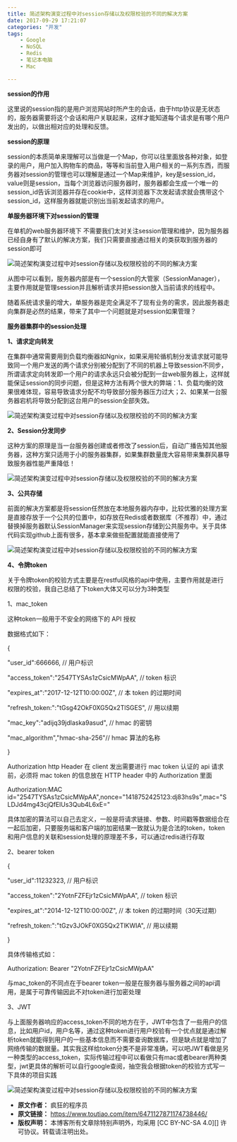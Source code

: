 ```yaml
---
title: 简述架构演变过程中对session存储以及权限校验的不同的解决方案
date: 2017-09-29 17:21:07
categories: "开发"
tags:
	- Google
	- NoSQL
	- Redis
	- 笔记本电脑
	- Mac

---
```


**session的作用**

这里说的session指的是用户浏览网站时所产生的会话，由于http协议是无状态的，服务器需要将这个会话和用户关联起来，这样才能知道每个请求是有哪个用户发出的，以做出相对应的处理和反馈。

**session的原理**

session的本质简单来理解可以当做是一个Map，你可以往里面放各种对象，如登录的用户，用户加入购物车的商品，等等和当前登入用户相关的一系列东西，而服务器对session的管理也可以理解是通过一个Map来维护，key是session\_id，value则是session，当每个浏览器访问服务器时，服务器都会生成一个唯一的session\_id告诉浏览器并存在cookie中，这样浏览器下次发起请求就会携带这个session\_id，这样服务器就能识别出当前发起请求的用户。

**单服务器环境下对session的管理**

在单机的web服务器环境下 不需要我们太对关注session管理和维护，因为服务器已经自身有了默认的解决方案，我们只需要直接通过相关的类获取到服务器的session即可

![简述架构演变过程中对session存储以及权限校验的不同的解决方案][session]

从图中可以看到，服务器内部是有一个session的大管家（SessionManager），主要作用就是管理session并且解析请求并把session放入当前请求的线程中。

随着系统请求量的增大，单服务器是完全满足不了现有业务的需求，因此服务器走向集群是必然的结果，带来了其中一个问题就是对session如果管理？

**服务器集群中的session处理**

**1、请求定向转发**

在集群中通常需要用到负载均衡器如Ngnix，如果采用轮循机制分发请求就可能导致同一个用户发送的两个请求分别被分配到了不同的机器上导致session不同步，所谓请求定向转发即一个用户的请求永远只会被分配到一台web服务器上，这样就能保证session的同步问题，但是这种方法有两个很大的弊端：1、负载均衡的效果很难体现，容易导致请求分配不均导致部分服务器压力过大；2、如果某一台服务器宕机将导致分配到这台用户的session全部失效。

![简述架构演变过程中对session存储以及权限校验的不同的解决方案][session 1]

**2、Session分发同步**

这种方案的原理是当一台服务器创建或者修改了session后，自动广播告知其他服务器，这种方案只适用于小的服务器集群，如果集群数量庞大容易带来集群风暴导致服务器性能严重降低！

![简述架构演变过程中对session存储以及权限校验的不同的解决方案][session 2]

**3、公共存储**

前面的解决方案都是将session任然放在本地服务器内存中，比较优雅的处理方案是直接存放于一个公共的位置中，如存放在Redis或者数据库（不推荐）中，通过替换掉服务器默认SessionManager来实现session存储到公共服务中。关于具体代码实现github上面有很多，基本拿来做些配置就能直接使用了

![简述架构演变过程中对session存储以及权限校验的不同的解决方案][session 3]

**4、令牌token**

关于令牌token的校验方式主要是在restful风格的api中使用，主要作用就是进行权限的校验，我自己总结了下token大体又可以分为3种类型

1、mac\_token

这种token一般用于不安全的网络下的 API 授权

数据格式如下：

\{

"user\_id":666666, // 用户标识

"access\_token":"2547TYSAs1zCsicMWpAA", // token 标识

"expires\_at":"2017-12-12T10:00:00Z", // 本 token 的过期时间

"refresh\_token:":"tGsg42OkF0XG5Qx2TlSGES", // 用以续期

"mac\_key":"adijq39jdlaska9asud", // hmac 的密钥

"mac\_algorithm","hmac-sha-256"// hmac 算法的名称

\}

Authorization http Header 在 client 发出需要进行 mac token 认证的 api 请求前，必须将 mac token 的信息放在 HTTP header 中的 Authorization 里面

Authorization:MAC id="2547TYSAs1zCsicMWpAA",nonce="1418752425123:dj83hs9s",mac="SLDJd4mg43cjQfElUs3Qub4L6xE="

具体加密的算法可以自己去定义，一般是将请求链接、参数、时间戳等数据组合在一起后加密，只要服务端和客户端的加密结果一致就认为是合法的token，token和用户信息的关联和session处理的原理差不多，可以通过redis进行存取

2、bearer token

\{

"user\_id":11232323, // 用户标识

"access\_token":"2YotnFZFEjr1zCsicMWpAA", // token 标识

"expires\_at":"2014-12-12T10:00:00Z", // 本 token 的过期时间（30天过期）

"refresh\_token:":"tGzv3JOkF0XG5Qx2TlKWIA", // 用以续期

\}

具体传输格式如：

Authorization: Bearer "2YotnFZFEjr1zCsicMWpAA"

与mac\_token的不同点在于bearer token一般是在服务器与服务器之间的api调用，是属于可靠传输因此不对token进行加密处理

3、JWT

与上面服务器响应的access\_token不同的地方在于，JWT中包含了一些用户的信息，比如用户id，用户名等，通过这种token进行用户校验有一个优点就是通过解析token就能得到用户的一些基本信息而不需要查询数据库，但是缺点就是增加了网络传输的数据量。其实我这样给token分类不是非常准确，可以吧JWT看做是另一种类型的access\_token，实际传输过程中可以看做只有mac或者bearer两种类型，jwt更具体的解析可以自行google查阅，抽空我会根据token的校验方式写一下具体的项目实践

![简述架构演变过程中对session存储以及权限校验的不同的解决方案][session 4]


[session]: /pro/os/crawler/AFEZ-UIEA-M2MF.jpg
[session 1]: /pro/os/crawler/VURY-VFIM-QMQU.jpg
[session 2]: /pro/os/crawler/REF7-BZU2-IR7R.jpg
[session 3]: /pro/os/crawler/VYQR-QYQE-IZFM.jpg
[session 4]: /pro/os/crawler/JZ7N-22JE-RRNQ.jpg
 *  **原文作者：** 疯狂的程序员
 *  **原文链接：** https://www.toutiao.com/item/6471127871174738446/
 *  **版权声明：** 本博客所有文章除特别声明外，均采用 [CC BY-NC-SA 4.0][] 许可协议。转载请注明出处。